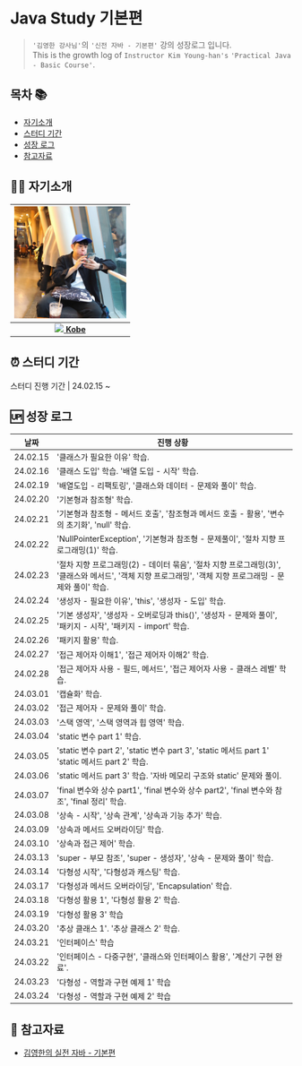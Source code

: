 # Java Study 기본편

> `'김영한 강사님'`의 `'신전 자바 - 기본편'` 강의 성장로그 입니다.<br>
> This is the growth log of `Instructor Kim Young-han's` `'Practical Java - Basic Course'`.

## 목차 📚

- [자기소개](#-자기소개)
- [스터디 기간](#-스터디-기간)
- [성장 로그](#-성장-로그)
- [참고자료](#-참고자료)

## 🧑‍💻 자기소개
| <img src="https://github.com/devKobe24/BranchTest/blob/main/IMG_5424.JPG?raw=true" width="200" height="200"/> |
| :-: |
| [<img src="https://hackmd.io/_uploads/SJEQuLsEh.png" width="20"/> **Kobe**](https://www.devkobe24.com/) |

## ⏰ 스터디 기간
스터디 진행 기간 | 24.02.15 ~ 

## 🆙 성장 로그
| 날짜 | 진행 상황 | 
| -------- | -------- |
| 24.02.15 | '클래스가 필요한 이유' 학습. |
| 24.02.16 | '클래스 도입' 학습. '배열 도입 - 시작' 학습.|
| 24.02.19 | '배열도입 - 리팩토링', '클래스와 데이터 - 문제와 풀이' 학습. |
| 24.02.20 | '기본형과 참조형' 학습. |
| 24.02.21 | '기본형과 참조형 - 메서드 호출', '참조형과 메서드 호출 - 활용', '변수의 초기화', 'null' 학습. |
| 24.02.22 | 'NullPointerException', '기본형과 참조형 - 문제풀이', '절차 지향 프로그래밍(1)' 학습.|
| 24.02.23 | '절차 지향 프로그래밍(2) - 데이터 묶음', '절차 지향 프로그래밍(3)', '클래스와 메서드', '객체 지향 프로그래밍', '객체 지향 프로그래밍 - 문제와 풀이' 학습.|
| 24.02.24 | '생성자 - 필요한 이유', 'this', '생성자 - 도입' 학습. |
| 24.02.25 | '기본 생성자', '생성자 - 오버로딩과 this()', '생성자 - 문제와 풀이', '패키지 - 시작', '패키지 - import' 학습. |
| 24.02.26 | '패키지 활용' 학습. |
| 24.02.27 | '접근 제어자 이해1', '접근 제어자 이해2' 학습. |
| 24.02.28 | '접근 제어자 사용 - 필드, 메서드', '접근 제어자 사용 - 클래스 레벨'  학습. |
| 24.03.01 | '캡슐화' 학습. |
| 24.03.02 | '접근 제어자 - 문제와 풀이' 학습. |
| 24.03.03 | '스택 영역', '스택 영역과 힙 영역' 학습. |
| 24.03.04 | 'static 변수 part 1' 학습. |
| 24.03.05 | 'static 변수 part 2', 'static 변수 part 3', 'static 메서드 part 1' 'static 메서드 part 2' 학습. |
| 24.03.06 | 'static 메서드 part 3' 학습. '자바 메모리 구조와 static' 문제와 풀이. |
| 24.03.07 | 'final 변수와 상수 part1', 'final 변수와 상수 part2', 'final 변수와 참조', 'final 정리' 학습. |
| 24.03.08 | '상속 - 시작', '상속 관계', '상속과 기능 추가' 학습. |
| 24.03.09 | '상속과 메서드 오버라이딩' 학습. |
| 24.03.10 | '상속과 접근 제어' 학습. |
| 24.03.13 | 'super - 부모 참조', 'super - 생성자', '상속 - 문제와 풀이'  학습. |
| 24.03.14 | '다형성 시작', '다형성과 캐스팅' 학습. |
| 24.03.17 | '다형성과 메서드 오버라이딩', 'Encapsulation' 학습. |
| 24.03.18 | '다형성 활용 1', '다형성 활용 2' 학습. |
| 24.03.19 | '다형성 활용 3' 학습 |
| 24.03.20 | '추상 클래스 1'. '추상 클래스 2' 학습. |
| 24.03.21 | '인터페이스' 학습 |
| 24.03.22 | '인터페이스 - 다중구현', '클래스와 인터페이스 활용', '계산기 구현 완료'. |
| 24.03.23 | '다형성 - 역할과 구현 예제 1' 학습 |
| 24.03.24 | '다형성 - 역할과 구현 예제 2' 학습|

## 📑 참고자료
- [김영한의 실전 자바 - 기본편](https://inf.run/YQbQJ)
